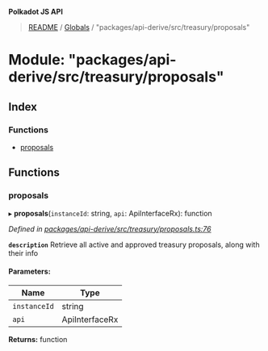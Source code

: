 **Polkadot JS API**

> [README](../README.md) / [Globals](../globals.md) / "packages/api-derive/src/treasury/proposals"

# Module: "packages/api-derive/src/treasury/proposals"

## Index

### Functions

* [proposals](_packages_api_derive_src_treasury_proposals_.md#proposals)

## Functions

### proposals

▸ **proposals**(`instanceId`: string, `api`: ApiInterfaceRx): function

*Defined in [packages/api-derive/src/treasury/proposals.ts:76](https://github.com/polkadot-js/api/blob/0c4cc51f7/packages/api-derive/src/treasury/proposals.ts#L76)*

**`description`** Retrieve all active and approved treasury proposals, along with their info

#### Parameters:

Name | Type |
------ | ------ |
`instanceId` | string |
`api` | ApiInterfaceRx |

**Returns:** function
